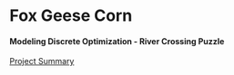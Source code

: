 # Fox Geese Corn 

#### Modeling Discrete Optimization - River Crossing Puzzle

[Project Summary](https://github.com/sowmya6598/fox-geese-corn/blob/master/handout.pdf)



